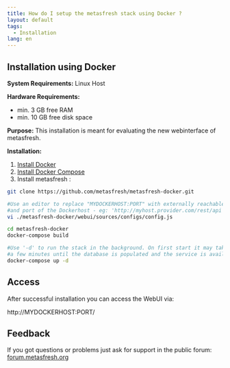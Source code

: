 ```yaml
---
title: How do I setup the metasfresh stack using Docker ?
layout: default
tags:
  - Installation
lang: en
---
```


## Installation using Docker

**System Requirements:** Linux Host

**Hardware Requirements:**
* min. 3 GB free RAM
* min. 10 GB free disk space


**Purpose:** This installation is meant for evaluating the new webinterface of metasfresh.


**Installation:**
1. [Install Docker](https://docs.docker.com/engine/installation/)
1. [Install Docker Compose](https://docs.docker.com/compose/install/)
1. Install metasfresh :

```bash
git clone https://github.com/metasfresh/metasfresh-docker.git

#Use an editor to replace "MYDOCKERHOST:PORT" with externally reachable hostname
#and port of the Dockerhost - eg: 'http://myhost.provider.com/rest/api'
vi ./metasfresh-docker/webui/sources/configs/config.js    

cd metasfresh-docker
docker-compose build

#Use '-d' to run the stack in the background. On first start it may take
#a few minutes until the database is populated and the service is available
docker-compose up -d  
```

## Access

After successful installation you can access the WebUI via:

http://MYDOCKERHOST:PORT/


## Feedback

If you got questions or problems just ask for support in the public forum: [forum.metasfresh.org](http://forum.metasfresh.org)

